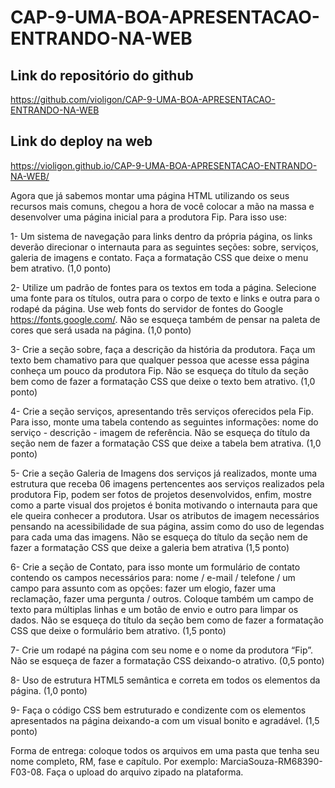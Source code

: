 # CAP-9-UMA-BOA-APRESENTACAO-ENTRANDO-NA-WEB

## Link do repositório do github
https://github.com/violigon/CAP-9-UMA-BOA-APRESENTACAO-ENTRANDO-NA-WEB

## Link do deploy na web
https://violigon.github.io/CAP-9-UMA-BOA-APRESENTACAO-ENTRANDO-NA-WEB/

Agora que já sabemos montar uma página HTML utilizando os seus recursos mais comuns, chegou a hora de você colocar a mão na massa e desenvolver uma página inicial para a produtora Fip. Para isso use:

1- Um sistema de navegação para links dentro da própria página, os links deverão direcionar o internauta para as seguintes seções: sobre, serviços, galeria de imagens e contato. Faça a formatação CSS que deixe o menu bem atrativo. (1,0 ponto)

2- Utilize um padrão de fontes para os textos em toda a página. Selecione uma fonte para os títulos, outra para o corpo de texto e links e outra para o rodapé da página. Use web fonts do servidor de fontes do Google <https://fonts.google.com/>. Não se esqueça também de pensar na paleta de cores que será usada na página. (1,0 ponto)

3- Crie a seção sobre, faça a descrição da história da produtora. Faça um texto bem chamativo para que qualquer pessoa que acesse essa página conheça um pouco da produtora Fip. Não se esqueça do título da seção bem como de fazer a formatação CSS que deixe o texto bem atrativo. (1,0 ponto)

4- Crie a seção serviços, apresentando três serviços oferecidos pela Fip. Para isso, monte uma tabela contendo as seguintes informações: nome do serviço - descrição - imagem de referência. Não se esqueça do título da seção nem de fazer a formatação CSS que deixe a tabela bem atrativa. (1,0 ponto)

5- Crie a seção Galeria de Imagens dos serviços já realizados, monte uma estrutura que receba 06 imagens pertencentes aos serviços realizados pela produtora Fip, podem ser fotos de projetos desenvolvidos, enfim, mostre como a parte visual dos projetos é bonita motivando o internauta para que ele queira conhecer a produtora. Usar os atributos de imagem necessários pensando na acessibilidade de sua página, assim como do uso de legendas para cada uma das imagens. Não se esqueça do título da seção nem de fazer a formatação CSS que deixe a galeria bem atrativa (1,5 ponto)

6- Crie a seção de Contato, para isso monte um formulário de contato contendo os campos necessários para: nome / e-mail / telefone / um campo para assunto com as opções: fazer um elogio, fazer uma reclamação, fazer uma pergunta / outros. Coloque também um campo de texto para múltiplas linhas e um botão de envio e outro para limpar os dados. Não se esqueça do título da seção bem como de fazer a formatação CSS que deixe o formulário bem atrativo. (1,5 ponto)

7- Crie um rodapé na página com seu nome e o nome da produtora “Fip”. Não se esqueça de fazer a formatação CSS deixando-o atrativo. (0,5 ponto)

8- Uso de estrutura HTML5 semântica e correta em todos os elementos da página. (1,0 ponto)

9- Faça o código CSS bem estruturado e condizente com os elementos apresentados na página deixando-a com um visual bonito e agradável. (1,5 ponto)

Forma de entrega: coloque todos os arquivos em uma pasta que tenha seu nome completo, RM, fase e capítulo. Por exemplo: MarciaSouza-RM68390-F03-08. Faça o upload do arquivo zipado na plataforma.
